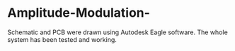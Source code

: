 # Amplitude-Modulation-
Schematic and PCB were drawn using Autodesk Eagle software. The whole system has been tested and working.
